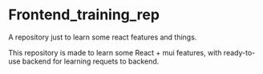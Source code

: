 # Frontend_training_rep
A repository just to learn some react features and things.

This repository is made to learn some React + mui features, with ready-to-use backend for learning requets to backend.

